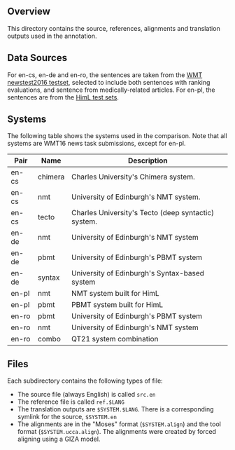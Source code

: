 ## Overview
This directory contains the source, references, alignments and translation outputs used in the annotation.

## Data Sources
For en-cs, en-de and en-ro, the sentences are taken from the [WMT newstest2016 testset](http://www.statmt.org/wmt16/translation-task.html), selected to include 
both sentences with ranking evaluations, and sentence from medically-related articles. For en-pl, the 
sentences are from the [HimL test sets](http://www.himl.eu/test-sets).

## Systems
The following table shows the systems used in the comparison. Note that all systems are WMT16 news task submissions, except for en-pl.

|Pair | Name | Description |
|-----|------|------------ |
| en-cs | chimera | Charles University's Chimera system.  |
| en-cs | nmt | University of Edinburgh's NMT system.  |
| en-cs | tecto | Charles University's Tecto (deep syntactic) system. |
| en-de | nmt | University of Edinburgh's NMT system |
| en-de | pbmt | University of Edinburgh's PBMT system |
| en-de | syntax | University of Edinburgh's Syntax-based system |
| en-pl | nmt | NMT system built for HimL |
| en-pl | pbmt | PBMT system built for HimL |
| en-ro | pbmt | University of Edinburgh's PBMT system  |
| en-ro | nmt | University of Edinburgh's NMT system  |
| en-ro | combo | QT21 system combination  |


## Files
Each subdirectory contains the following types of file:
* The source file (always English) is called `src.en`
* The reference file is called `ref.$LANG`
* The translation outputs are `$SYSTEM.$LANG`. There is a corresponding symlink for the source, `$SYSTEM.en`
* The alignments are in the "Moses" format (`$SYSTEM.align`) and the tool format (`$SYSTEM.ucca.align`). The alignments were created by forced aligning using a GIZA model.


